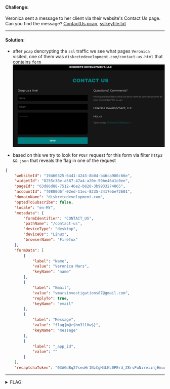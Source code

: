 #### Challenge:

Veronica sent a message to her client via their website's Contact Us page. Can you find the message?  [ContactUs.pcap](./ContactUs.pcap ":ignore"), [sslkeyfile.txt](./sslkeyfile.txt ":ignore")

---

#### Solution:

- after `pcap` dencrypting the `ssl` traffic we see what pages `Veronica` visited, one of them was `diskretedevelopment.com/contact-us.html` that contains `form`
![contact-us.png](./contact-us.png ":ignore")

- based on this we try to look for `POST` request for this form via filter `http2 && json` that reveals the flag in one of the request
```json
{
    "websiteId": "19460325-6441-4243-8b04-b46ca980c66e",
    "widgetId": "8255c38e-a587-47a4-a20e-59be4641c0ee",
    "pageId": "63d86d88-7512-46e2-b820-3b9933274865",
    "accountId": "f0800d6f-02ed-11ec-8235-3417ebe72601",
    "domainName": "diskretedevelopment.com",
    "optedToSubscribe": false,
    "locale": "en-MY",
    "metadata": {
        "formIdentifier": "CONTACT_US",
        "pathName": "/contact-us",
        "deviceType": "desktop",
        "deviceOs": "Linux",
        "browserName": "Firefox"
    },
    "formData": [
        {
            "label": "Name",
            "value": "Veronica Mars",
            "keyName": "name"
        },
        {
            "label": "Email",
            "value": "vmarsinvestigations87@gmail.com",
            "replyTo": true,
            "keyName": "email"
        },
        {
            "label": "Message",
            "value": "flag{m@r$hm3ll0w$}",
            "keyName": "message"
        },
        {
            "label": "_app_id",
            "value": ""
        }
    ],
    "recaptchaToken": "03AGdBq27seuHr1NzCgH4LKc0PErd_Z8rvPuNireiinjHmuqONbkC0cXTVOQL5xWue1quL9xgshpN00ns1gH6o4eGpiUmc39gqUcqT-YCgdaDVB5Z7UwM8ZBMJWXXiE2dLDt9Qb4LBxWVnVAo64_oRr1f8vS6xNMK0MLqOI2h83SlvfqJkFiJUc1pGNkjzNYjYMVbMcJVcUr6tjuU5seSUhWm_UzxhuO24LJP9kJvzRzhW_sYh_zLF525GUCOvDFXm6KaxNdOPMFFReEgHx1yoQIdcZhSJmO_W-0CPCiGmZQuEkhoT4i3vtukqbkjHDxU7Id72HS387zsCAUL8dvVWopnua2q6xPVkJQhpkeUZ5K2OWMHpqfxRvgOPfwp6df5sb86SupPle4LCFV2RBZyGoe4TYnOHSJhq1zzytQTxo3NXsPuR7buo4UFwN2B2o_TVjZC6Juxac-DvcL2RgHuUq4kTAykC1gcimQ"
```

---

<details><summary>FLAG:</summary>

```
flag{m@r$hm3ll0w$}
```

</details>
<br/>
